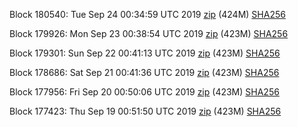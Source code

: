 Block 180540: Tue Sep 24 00:34:59 UTC 2019 [zip](https://dash-bootstrap.ams3.digitaloceanspaces.com/testnet/2019-09-24/bootstrap.dat.zip) (424M) [SHA256](https://dash-bootstrap.ams3.digitaloceanspaces.com/testnet/2019-09-24/sha256.txt)

Block 179926: Mon Sep 23 00:38:54 UTC 2019 [zip](https://dash-bootstrap.ams3.digitaloceanspaces.com/testnet/2019-09-23/bootstrap.dat.zip) (423M) [SHA256](https://dash-bootstrap.ams3.digitaloceanspaces.com/testnet/2019-09-23/sha256.txt)

Block 179301: Sun Sep 22 00:41:13 UTC 2019 [zip](https://dash-bootstrap.ams3.digitaloceanspaces.com/testnet/2019-09-22/bootstrap.dat.zip) (423M) [SHA256](https://dash-bootstrap.ams3.digitaloceanspaces.com/testnet/2019-09-22/sha256.txt)

Block 178686: Sat Sep 21 00:41:36 UTC 2019 [zip](https://dash-bootstrap.ams3.digitaloceanspaces.com/testnet/2019-09-21/bootstrap.dat.zip) (423M) [SHA256](https://dash-bootstrap.ams3.digitaloceanspaces.com/testnet/2019-09-21/sha256.txt)

Block 177956: Fri Sep 20 00:50:06 UTC 2019 [zip](https://dash-bootstrap.ams3.digitaloceanspaces.com/testnet/2019-09-20/bootstrap.dat.zip) (423M) [SHA256](https://dash-bootstrap.ams3.digitaloceanspaces.com/testnet/2019-09-20/sha256.txt)

Block 177423: Thu Sep 19 00:51:50 UTC 2019 [zip](https://dash-bootstrap.ams3.digitaloceanspaces.com/testnet/2019-09-19/bootstrap.dat.zip) (423M) [SHA256](https://dash-bootstrap.ams3.digitaloceanspaces.com/testnet/2019-09-19/sha256.txt)
